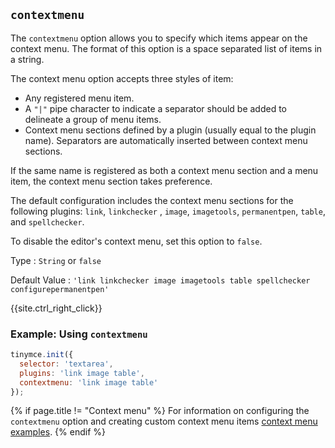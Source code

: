 ## `contextmenu`

The `contextmenu` option allows you to specify which items appear on the context menu. The format of this option is a space separated list of items in a string.

The context menu option accepts three styles of item:
* Any registered menu item.
* A `"|"` pipe character to indicate a separator should be added to delineate a group of menu items.
* Context menu sections defined by a plugin (usually equal to the plugin name). Separators are automatically inserted between context menu sections.

If the same name is registered as both a context menu section and a menu item, the context menu section takes preference.

The default configuration includes the context menu sections for the following plugins: `link`, `linkchecker` , `image`, `imagetools`, `permanentpen`, `table`, and `spellchecker`.

To disable the editor's context menu, set this option to `false`.

Type
: `String` or `false`

Default Value
: `'link linkchecker image imagetools table spellchecker configurepermanentpen'`

{{site.ctrl_right_click}}

### Example: Using `contextmenu`

```js
tinymce.init({
  selector: 'textarea',
  plugins: 'link image table',
  contextmenu: 'link image table'
});
```

{% if page.title != "Context menu" %}
For information on configuring the `contextmenu` option and creating custom context menu items [context menu examples]({{site.baseurl}}/ui-components/contextmenu/).
{% endif %}